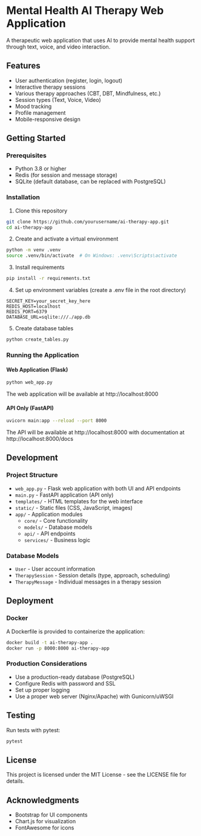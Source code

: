 # Mental Health AI Therapy Web Application

A therapeutic web application that uses AI to provide mental health support through text, voice, and video interaction.

## Features

- User authentication (register, login, logout)
- Interactive therapy sessions
- Various therapy approaches (CBT, DBT, Mindfulness, etc.)
- Session types (Text, Voice, Video)
- Mood tracking
- Profile management
- Mobile-responsive design

## Getting Started

### Prerequisites

- Python 3.8 or higher
- Redis (for session and message storage)
- SQLite (default database, can be replaced with PostgreSQL)

### Installation

1. Clone this repository
```bash
git clone https://github.com/yourusername/ai-therapy-app.git
cd ai-therapy-app
```

2. Create and activate a virtual environment
```bash
python -m venv .venv
source .venv/bin/activate  # On Windows: .venv\Scripts\activate
```

3. Install requirements
```bash
pip install -r requirements.txt
```

4. Set up environment variables (create a .env file in the root directory)
```
SECRET_KEY=your_secret_key_here
REDIS_HOST=localhost
REDIS_PORT=6379
DATABASE_URL=sqlite:///./app.db
```

5. Create database tables
```bash
python create_tables.py
```

### Running the Application

#### Web Application (Flask)

```bash
python web_app.py
```

The web application will be available at http://localhost:8000

#### API Only (FastAPI)

```bash
uvicorn main:app --reload --port 8000
```

The API will be available at http://localhost:8000 with documentation at http://localhost:8000/docs

## Development

### Project Structure

- `web_app.py` - Flask web application with both UI and API endpoints
- `main.py` - FastAPI application (API only)
- `templates/` - HTML templates for the web interface
- `static/` - Static files (CSS, JavaScript, images)
- `app/` - Application modules
  - `core/` - Core functionality
  - `models/` - Database models
  - `api/` - API endpoints
  - `services/` - Business logic

### Database Models

- `User` - User account information
- `TherapySession` - Session details (type, approach, scheduling)
- `TherapyMessage` - Individual messages in a therapy session

## Deployment

### Docker

A Dockerfile is provided to containerize the application:

```bash
docker build -t ai-therapy-app .
docker run -p 8000:8000 ai-therapy-app
```

### Production Considerations

- Use a production-ready database (PostgreSQL)
- Configure Redis with password and SSL
- Set up proper logging
- Use a proper web server (Nginx/Apache) with Gunicorn/uWSGI

## Testing

Run tests with pytest:

```bash
pytest
```

## License

This project is licensed under the MIT License - see the LICENSE file for details.

## Acknowledgments

- Bootstrap for UI components
- Chart.js for visualization
- FontAwesome for icons 